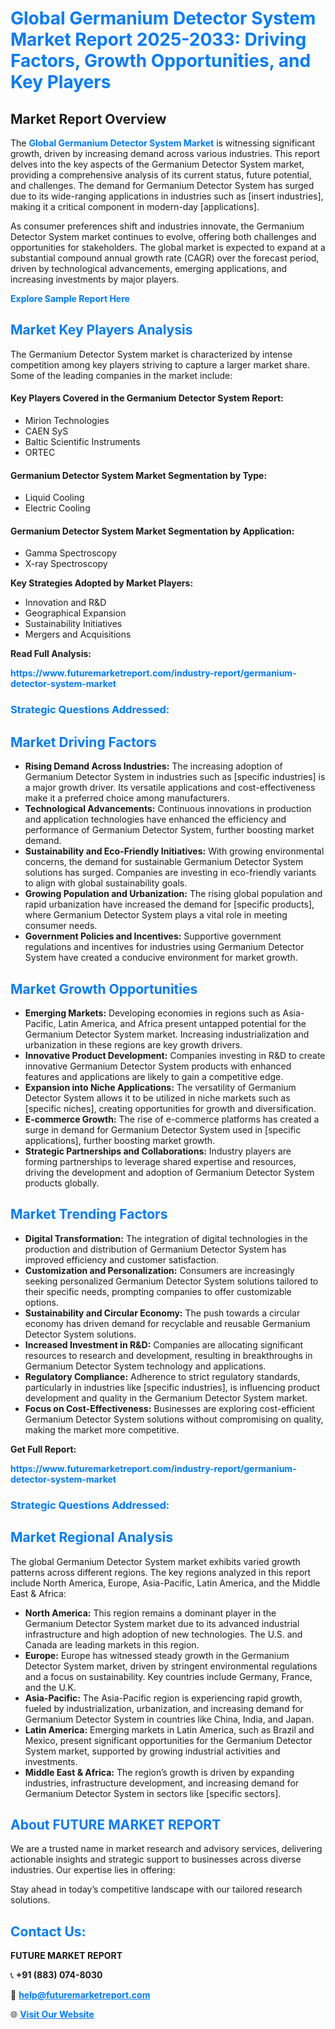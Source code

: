 <h1 style="color: #007BFF;">Global Germanium Detector System Market Report 2025-2033: Driving Factors, Growth Opportunities, and Key Players</h1>

<section id="overview">
<h2>Market Report Overview</h2>
<p>The <a href="https://www.futuremarketreport.com/industry-report/germanium-detector-system-market" style="color: #007BFF; text-decoration: none;"><strong>Global Germanium Detector System Market</strong></a> is witnessing significant growth, driven by increasing demand across various industries. This report delves into the key aspects of the Germanium Detector System market, providing a comprehensive analysis of its current status, future potential, and challenges. The demand for Germanium Detector System has surged due to its wide-ranging applications in industries such as [insert industries], making it a critical component in modern-day [applications].</p>
<p>As consumer preferences shift and industries innovate, the Germanium Detector System market continues to evolve, offering both challenges and opportunities for stakeholders. The global market is expected to expand at a substantial compound annual growth rate (CAGR) over the forecast period, driven by technological advancements, emerging applications, and increasing investments by major players.</p>
</section>

<section id="overview">
<p><a href="https://www.futuremarketreport.com/request-sample/reportId=76501" style="color: #007BFF; text-decoration: none;"><strong>Explore Sample Report Here</strong></a></p>
</section>

<section id="key-players">
<h2 style="color: #007BFF;">Market Key Players Analysis</h2>
<p>The Germanium Detector System market is characterized by intense competition among key players striving to capture a larger market share. Some of the leading companies in the market include:</p>
<h4>Key Players Covered in the Germanium Detector System Report:</h4>
<ul><li>Mirion Technologies</li><li>CAEN SyS</li><li>Baltic Scientific Instruments</li><li>ORTEC</li></ul>
<h4>Germanium Detector System Market Segmentation by Type:</h4>
<ul><li>Liquid Cooling</li><li>Electric Cooling</li></ul>

<h4>Germanium Detector System Market Segmentation by Application:</h4>
<ul><li>Gamma Spectroscopy</li><li>X-ray Spectroscopy</li></ul>
<p><strong>Key Strategies Adopted by Market Players:</strong></p>
<ul>
<li>Innovation and R&D</li>
<li>Geographical Expansion</li>
<li>Sustainability Initiatives</li>
<li>Mergers and Acquisitions</li>
</ul>
</section>

<section>
<p><strong>Read Full Analysis: </strong></p><a href="https://www.futuremarketreport.com/industry-report/germanium-detector-system-market" style="color: #007BFF; text-decoration: none;"><strong>https://www.futuremarketreport.com/industry-report/germanium-detector-system-market</strong></a>
<h3 style="color: #007BFF;">Strategic Questions Addressed:</h3>
</section>

<section id="driving-factors">
<h2 style="color: #007BFF;">Market Driving Factors</h2>
<ul>
<li><strong>Rising Demand Across Industries:</strong> The increasing adoption of Germanium Detector System in industries such as [specific industries] is a major growth driver. Its versatile applications and cost-effectiveness make it a preferred choice among manufacturers.</li>
<li><strong>Technological Advancements:</strong> Continuous innovations in production and application technologies have enhanced the efficiency and performance of Germanium Detector System, further boosting market demand.</li>
<li><strong>Sustainability and Eco-Friendly Initiatives:</strong> With growing environmental concerns, the demand for sustainable Germanium Detector System solutions has surged. Companies are investing in eco-friendly variants to align with global sustainability goals.</li>
<li><strong>Growing Population and Urbanization:</strong> The rising global population and rapid urbanization have increased the demand for [specific products], where Germanium Detector System plays a vital role in meeting consumer needs.</li>
<li><strong>Government Policies and Incentives:</strong> Supportive government regulations and incentives for industries using Germanium Detector System have created a conducive environment for market growth.</li>
</ul>
</section>

<section id="growth-opportunities">
<h2 style="color: #007BFF;">Market Growth Opportunities</h2>
<ul>
<li><strong>Emerging Markets:</strong> Developing economies in regions such as Asia-Pacific, Latin America, and Africa present untapped potential for the Germanium Detector System market. Increasing industrialization and urbanization in these regions are key growth drivers.</li>
<li><strong>Innovative Product Development:</strong> Companies investing in R&D to create innovative Germanium Detector System products with enhanced features and applications are likely to gain a competitive edge.</li>
<li><strong>Expansion into Niche Applications:</strong> The versatility of Germanium Detector System allows it to be utilized in niche markets such as [specific niches], creating opportunities for growth and diversification.</li>
<li><strong>E-commerce Growth:</strong> The rise of e-commerce platforms has created a surge in demand for Germanium Detector System used in [specific applications], further boosting market growth.</li>
<li><strong>Strategic Partnerships and Collaborations:</strong> Industry players are forming partnerships to leverage shared expertise and resources, driving the development and adoption of Germanium Detector System products globally.</li>
</ul>
</section>

<section id="trending-factors">
<h2 style="color: #007BFF;">Market Trending Factors</h2>
<ul>
<li><strong>Digital Transformation:</strong> The integration of digital technologies in the production and distribution of Germanium Detector System has improved efficiency and customer satisfaction.</li>
<li><strong>Customization and Personalization:</strong> Consumers are increasingly seeking personalized Germanium Detector System solutions tailored to their specific needs, prompting companies to offer customizable options.</li>
<li><strong>Sustainability and Circular Economy:</strong> The push towards a circular economy has driven demand for recyclable and reusable Germanium Detector System solutions.</li>
<li><strong>Increased Investment in R&D:</strong> Companies are allocating significant resources to research and development, resulting in breakthroughs in Germanium Detector System technology and applications.</li>
<li><strong>Regulatory Compliance:</strong> Adherence to strict regulatory standards, particularly in industries like [specific industries], is influencing product development and quality in the Germanium Detector System market.</li>
<li><strong>Focus on Cost-Effectiveness:</strong> Businesses are exploring cost-efficient Germanium Detector System solutions without compromising on quality, making the market more competitive.</li>
</ul>
</section>

<section>
<p><strong>Get Full Report: </strong></p><a href="https://www.futuremarketreport.com/industry-report/germanium-detector-system-market" style="color: #007BFF; text-decoration: none;"><strong>https://www.futuremarketreport.com/industry-report/germanium-detector-system-market</strong></a>
<h3 style="color: #007BFF;">Strategic Questions Addressed:</h3>
</section>


<section id="regional-analysis">
<h2 style="color: #007BFF;">Market Regional Analysis</h2>
<p>The global Germanium Detector System market exhibits varied growth patterns across different regions. The key regions analyzed in this report include North America, Europe, Asia-Pacific, Latin America, and the Middle East & Africa:</p>
<ul>
<li><strong>North America:</strong> This region remains a dominant player in the Germanium Detector System market due to its advanced industrial infrastructure and high adoption of new technologies. The U.S. and Canada are leading markets in this region.</li>
<li><strong>Europe:</strong> Europe has witnessed steady growth in the Germanium Detector System market, driven by stringent environmental regulations and a focus on sustainability. Key countries include Germany, France, and the U.K.</li>
<li><strong>Asia-Pacific:</strong> The Asia-Pacific region is experiencing rapid growth, fueled by industrialization, urbanization, and increasing demand for Germanium Detector System in countries like China, India, and Japan.</li>
<li><strong>Latin America:</strong> Emerging markets in Latin America, such as Brazil and Mexico, present significant opportunities for the Germanium Detector System market, supported by growing industrial activities and investments.</li>
<li><strong>Middle East & Africa:</strong> The region’s growth is driven by expanding industries, infrastructure development, and increasing demand for Germanium Detector System in sectors like [specific sectors].</li>
</ul>
</section>

<footer>
<h2 style="color: #007BFF;">About FUTURE MARKET REPORT</h2>
<p>We are a trusted name in market research and advisory services, delivering actionable insights and strategic support to businesses across diverse industries. Our expertise lies in offering:</p>

<p>Stay ahead in today’s competitive landscape with our tailored research solutions.</p>

<h2 style="color: #007BFF;">Contact Us:</h2>
<p><strong>FUTURE MARKET REPORT</strong></p>
<p>📞 <strong>+91 (883) 074-8030</strong></p>
<p>📧 <strong><a href="mailto:help@futuremarketreport.com" style="color: #007BFF;">help@futuremarketreport.com</a></strong></p>
<p>🌐 <strong><a href="https://www.futuremarketreport.com/" style="color: #007BFF;">Visit Our Website</a></strong></p>
</footer>